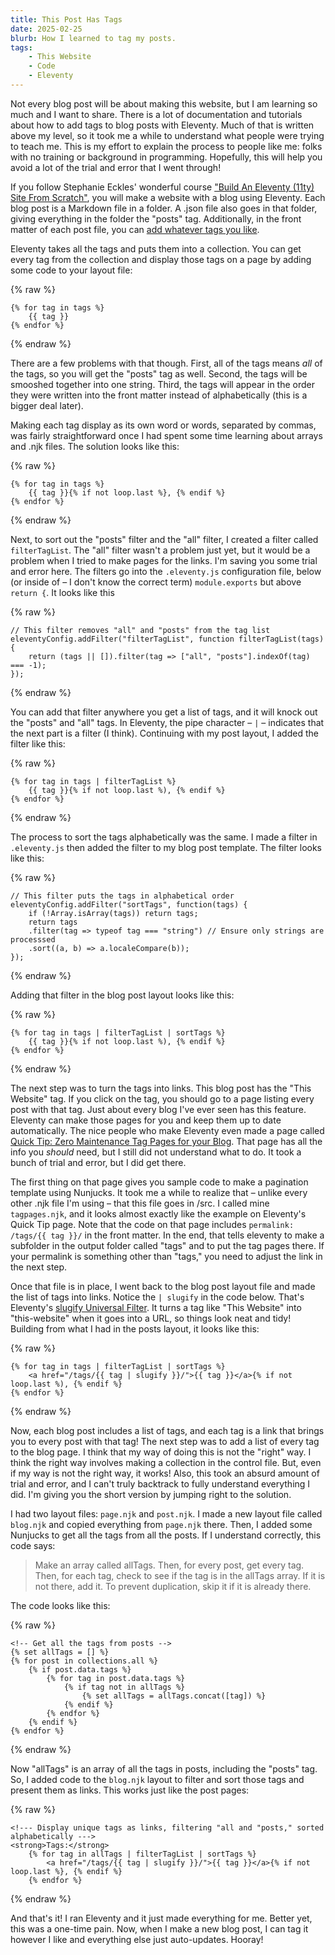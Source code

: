 ```yaml
---
title: This Post Has Tags
date: 2025-02-25
blurb: How I learned to tag my posts.
tags: 
    - This Website
    - Code
    - Eleventy
---
```

Not every blog post will be about making this website, but I am learning so much and I want to share. There is a lot of documentation and tutorials about how to add tags to blog posts with Eleventy. Much of that is written above my level, so it took me a while to understand what people were trying to teach me. This is my effort to explain the process to people like me: folks with no training or background in programming. Hopefully, this will help you avoid a lot of the trial and error that I went through! 

If you follow Stephanie Eckles' wonderful course ["Build An Eleventy (11ty) Site From Scratch"](https://egghead.io/courses/build-an-eleventy-11ty-site-from-scratch-bfd3), you will make a website with a blog using Eleventy. Each blog post is a Markdown file in a folder. A .json file also goes in that folder, giving everything in the folder the "posts" tag. Additionally, in the front matter of each post file, you can [add whatever tags you like](https://www.11ty.dev/docs/collections/#add-to-a-collection-using-tags).

Eleventy takes all the tags and puts them into a collection. You can get every tag from the collection and display those tags on a page by adding some code to your layout file:

{% raw %}
<pre><code>{% for tag in tags %}
    {{ tag }}
{% endfor %}
</code></pre>
{% endraw %}

There are a few problems with that though. First, all of the tags means _all_ of the tags, so you will get the "posts" tag as well. Second, the tags will be smooshed together into one string. Third, the tags will appear in the order they were written into the front matter instead of alphabetically (this is a bigger deal later).

Making each tag display as its own word or words, separated by commas, was fairly straightforward once I had spent some time learning about arrays and .njk files. The solution looks like this:

{% raw %}
```
{% for tag in tags %}
	{{ tag }}{% if not loop.last %}, {% endif %}
{% endfor %}
```
{% endraw %}

Next, to sort out the "posts" filter and the "all" filter, I created a filter called `filterTagList`. The "all" filter wasn't a problem just yet, but it would be a problem when I tried to make pages for the links. I'm saving you some trial and error here. The filters go into the `.eleventy.js` configuration file, below (or inside of – I don't know the correct term) `module.exports` but above `return {`. It looks like this

{% raw %}
```
// This filter removes "all" and "posts" from the tag list
eleventyConfig.addFilter("filterTagList", function filterTagList(tags) {
	return (tags || []).filter(tag => ["all", "posts"].indexOf(tag) === -1);
});
```
{% endraw %}

You can add that filter anywhere you get a list of tags, and it will knock out the "posts" and "all" tags. In Eleventy, the pipe character – `|` – indicates that the next part is a filter (I think). Continuing with my post layout, I added the filter like this:

{% raw %}
```
{% for tag in tags | filterTagList %}
	{{ tag }}{% if not loop.last %), {% endif %}
{% endfor %}
```
{% endraw %}

The process to sort the tags alphabetically was the same. I made a filter in `.eleventy.js` then added the filter to my blog post template. The filter looks like this:

{% raw %}
```
// This filter puts the tags in alphabetical order
eleventyConfig.addFilter("sortTags", function(tags) {
	if (!Array.isArray(tags)) return tags;
	return tags
	.filter(tag => typeof tag === "string") // Ensure only strings are processsed 
	.sort((a, b) => a.localeCompare(b));
});
```
{% endraw %}

Adding that filter in the blog post layout looks like this: 

{% raw %}
```
{% for tag in tags | filterTagList | sortTags %}
	{{ tag }}{% if not loop.last %), {% endif %}
{% endfor %}
```
{% endraw %}

The next step was to turn the tags into links. This blog post has the "This Website" tag. If you click on the tag, you should go to a page listing every post with that tag. Just about every blog I've ever seen has this feature. Eleventy can make those pages for you and keep them up to date automatically. The nice people who make Eleventy even made a page called [Quick Tip: Zero Maintenance Tag Pages for your Blog](https://www.11ty.dev/docs/quicktips/tag-pages/). That page has all the info you _should_ need, but I still did not understand what to do. It took a bunch of trial and error, but I did get there.

The first thing on that page gives you sample code to make a pagination template using Nunjucks. It took me a while to realize that – unlike every other .njk file I'm using – that this file goes in /src. I called mine `tagpages.njk`, and it looks almost exactly like the example on Eleventy's Quick Tip page. Note that the code on that page includes `permalink: /tags/{{ tag }}/` in the front matter. In the end, that tells eleventy to make a subfolder in the output folder called "tags" and to put the tag pages there. If your permalink is something other than "tags," you need to adjust the link in the next step.

Once that file is in place, I went back to the blog post layout file and made the list of tags into links. Notice the `| slugify` in the code below. That's Eleventy's [slugify Universal Filter](https://www.11ty.dev/docs/filters/slugify/). It turns a tag like "This Website" into "this-website" when it goes into a URL, so things look neat and tidy! Building from what I had in the posts layout, it looks like this:

{% raw %}
```
{% for tag in tags | filterTagList | sortTags %}
	<a href="/tags/{{ tag | slugify }}/">{{ tag }}</a>{% if not loop.last %), {% endif %}
{% endfor %}
```
{% endraw %}

Now, each blog post includes a list of tags, and each tag is a link that brings you to every post with that tag! The next step was to add a list of every tag to the blog page. I think that my way of doing this is not the "right" way. I think the right way involves making a collection in the control file. But, even if my way is not the right way, it works! Also, this took an absurd amount of trial and error, and I can't truly backtrack to fully understand everything I did. I'm giving you the short version by jumping right to the solution. 

I had two layout files: `page.njk` and `post.njk`. I made a new layout file called `blog.njk` and copied everything from `page.njk` there. Then, I added some Nunjucks to get all the tags from all the posts. If I understand correctly, this code says:

> Make an array called allTags. Then, for every post, get every tag. Then, for each tag, check to see if the tag is in the allTags array. If it is not there, add it. To prevent duplication, skip it if it is already there. 

The code looks like this:

{% raw %}
```
<!-- Get all the tags from posts -->
{% set allTags = [] %}
{% for post in collections.all %}
	{% if post.data.tags %}
		{% for tag in post.data.tags %}
			{% if tag not in allTags %}
				{% set allTags = allTags.concat([tag]) %}
			{% endif %}
		{% endfor %}
	{% endif %}
{% endfor %}
```
{% endraw %}

Now "allTags" is an array of all the tags in posts, including the "posts" tag. So, I added code to the `blog.njk` layout to filter and sort those tags and present them as links. This works just like the post pages:

{% raw %}
```
<!--- Display unique tags as links, filtering "all and "posts," sorted alphabetically --->
<strong>Tags:</strong>
	{% for tag in allTags | filterTagList | sortTags %}
		<a href="/tags/{{ tag | slugify }}/">{{ tag }}</a>{% if not loop.last %}, {% endif %}
	{% endfor %}
```
{% endraw %}

And that's it! I ran Eleventy and it just made everything for me. Better yet, this was a one-time pain. Now, when I make a new blog post, I can tag it however I like and everything else just auto-updates. Hooray!